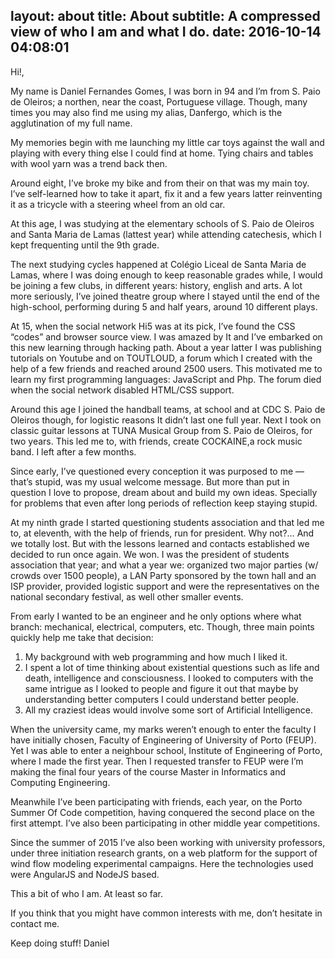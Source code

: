 layout: about
title: About
subtitle: A compressed view of who I am and what I do.
date: 2016-10-14 04:08:01
---
Hi!,

My name is Daniel Fernandes Gomes, I was born in 94 and I’m from S. Paio de Oleiros; a northen, near the coast, Portuguese village. Though, many times you may also find me using my alias, Danfergo, which is the agglutination of my full name.

My memories begin with me launching my little car toys against the wall and playing with every thing else I could find at home. Tying chairs and tables with wool yarn was a trend back then.

Around eight, I’ve broke my bike and from their on that was my main toy. I’ve self-learned how to take it apart, fix it and a few years latter reinventing it as a tricycle with a steering wheel from an old car.

At this age, I was studying at the elementary schools of S. Paio de Oleiros and Santa Maria de Lamas (lattest year) while attending catechesis, which I kept frequenting until the 9th grade.

The next studying cycles happened at Colégio Liceal de Santa Maria de Lamas, where I was doing enough to keep reasonable grades while, I would be joining a few clubs, in different years: history, english and arts. A lot more seriously, I’ve joined theatre group where I stayed until the end of the high-school, performing during 5 and half years, around 10 different plays.

At 15, when the social network Hi5 was at its pick, I’ve found the CSS “codes” and browser source view. I was amazed by It and I’ve embarked on this new learning through hacking path. About a year latter I was publishing tutorials on Youtube and on TOUTLOUD, a forum which I created with the help of a few friends and reached around 2500 users. This motivated me to learn my first programming languages: JavaScript and Php. The forum died when the social network disabled HTML/CSS support.

Around this age I joined the handball teams, at school and at CDC S. Paio de Oleiros though, for logistic reasons It didn’t last one full year. Next I took on classic guitar lessons at TUNA Musical Group from S. Paio de Oleiros, for two years. This led me to, with friends, create COCKAINE,a rock music band. I left after a few months.

Since early, I’ve questioned every conception it was purposed to me — that’s stupid, was my usual welcome message. But more than put in question I love to propose, dream about and build my own ideas. Specially for problems that even after long periods of reflection keep staying stupid.

At my ninth grade I started questioning students association and that led me to, at eleventh, with the help of friends, run for president. Why not?… And we totally lost. But with the lessons learned and contacts established we decided to run once again. We won. I was the president of students association that year; and what a year we: organized two major parties (w/ crowds over 1500 people), a LAN Party sponsored by the town hall and an ISP provider, provided logistic support and were the representatives on the national secondary festival, as well other smaller events.

From early I wanted to be an engineer and he only options where what branch: mechanical, electrical, computers, etc. Though, three main points quickly help me take that decision:

1. My background with web programming and how much I liked it.
2. I spent a lot of time thinking about existential questions such as life and death, intelligence and consciousness. I looked to computers with the same intrigue as I looked to people and figure it out that maybe by understanding better computers I could understand better people.
3. All my craziest ideas would involve some sort of Artificial Intelligence.

When the university came, my marks weren’t enough to enter the faculty I have initially chosen, Faculty of Engineering of University of Porto (FEUP). Yet I was able to enter a neighbour school, Institute of Engineering of Porto, where I made the first year. Then I requested transfer to FEUP were I’m making the final four years of the course Master in Informatics and Computing Engineering.

Meanwhile I’ve been participating with friends, each year, on the Porto Summer Of Code competition, having conquered the second place on the first attempt. I’ve also been participating in other middle year competitions.

Since the summer of 2015 I’ve also been working with university professors, under three initiation research grants, on a web platform for the support of wind flow modeling experimental campaigns. Here the technologies used were AngularJS and NodeJS based.

This a bit of who I am. At least so far.

If you think that you might have common interests with me, don’t hesitate in contact me.

Keep doing stuff!
Daniel
